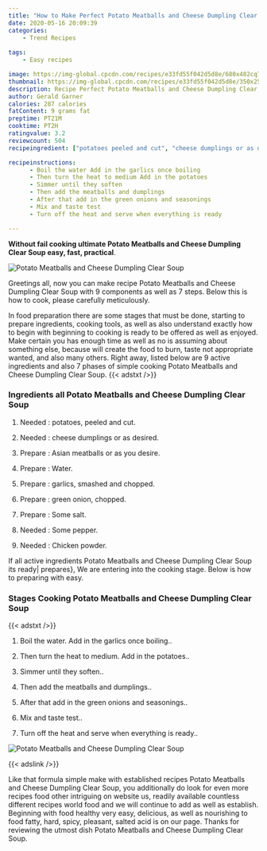 ```yaml
---
title: "How to Make Perfect Potato Meatballs and Cheese Dumpling Clear Soup"
date: 2020-05-16 20:09:39
categories:
    - Trend Recipes
    
tags:
    - Easy recipes

image: https://img-global.cpcdn.com/recipes/e33fd55f042d5d8e/680x482cq70/potato-meatballs-and-cheese-dumpling-clear-soup-recipe-main-photo.jpg
thumbnail: https://img-global.cpcdn.com/recipes/e33fd55f042d5d8e/350x250cq70/potato-meatballs-and-cheese-dumpling-clear-soup-recipe-main-photo.jpg
description: Recipe Perfect Potato Meatballs and Cheese Dumpling Clear Soup with 9 ingredients and 7 stages of easy cooking.
author: Gerald Garner
calories: 287 calories
fatContent: 9 grams fat
preptime: PT21M
cooktime: PT2H
ratingvalue: 3.2
reviewcount: 504
recipeingredient: ["potatoes peeled and cut", "cheese dumplings or as desired", "Asian meatballs or as you desire", "Water", "garlics smashed and chopped", "green onion chopped", "Some salt", "Some pepper", "Chicken powder"]

recipeinstructions: 
      - Boil the water Add in the garlics once boiling 
      - Then turn the heat to medium Add in the potatoes 
      - Simmer until they soften 
      - Then add the meatballs and dumplings 
      - After that add in the green onions and seasonings 
      - Mix and taste test 
      - Turn off the heat and serve when everything is ready

---
```




**Without fail cooking ultimate Potato Meatballs and Cheese Dumpling Clear Soup easy, fast, practical**. 


![Potato Meatballs and Cheese Dumpling Clear Soup](https://img-global.cpcdn.com/recipes/e33fd55f042d5d8e/680x482cq70/potato-meatballs-and-cheese-dumpling-clear-soup-recipe-main-photo.jpg "Potato Meatballs and Cheese Dumpling Clear Soup")




Greetings all, now you can make recipe Potato Meatballs and Cheese Dumpling Clear Soup with 9 components as well as 7 steps. Below this is how to cook, please carefully meticulously.

In food preparation there are some stages that must be done, starting to prepare ingredients, cooking tools, as well as also understand exactly how to begin with beginning to cooking is ready to be offered as well as enjoyed. Make certain you has enough time as well as no is assuming about something else, because will create the food to burn, taste not appropriate wanted, and also many others. Right away, listed below are 9 active ingredients and also 7 phases of simple cooking Potato Meatballs and Cheese Dumpling Clear Soup.
{{< adstxt />}}

### Ingredients all Potato Meatballs and Cheese Dumpling Clear Soup


1. Needed  : potatoes, peeled and cut.

1. Needed  : cheese dumplings or as desired.

1. Prepare  : Asian meatballs or as you desire.

1. Prepare  : Water.

1. Prepare  : garlics, smashed and chopped.

1. Prepare  : green onion, chopped.

1. Prepare  : Some salt.

1. Needed  : Some pepper.

1. Needed  : Chicken powder.



If all active ingredients Potato Meatballs and Cheese Dumpling Clear Soup its ready| prepares}, We are entering into the cooking stage. Below is how to preparing with easy.

### Stages Cooking Potato Meatballs and Cheese Dumpling Clear Soup

{{< adstxt />}}


1. Boil the water. Add in the garlics once boiling..



1. Then turn the heat to medium. Add in the potatoes..



1. Simmer until they soften..



1. Then add the meatballs and dumplings..



1. After that add in the green onions and seasonings..



1. Mix and taste test..



1. Turn off the heat and serve when everything is ready..



![Potato Meatballs and Cheese Dumpling Clear Soup](https://img-global.cpcdn.com/steps/87eb7a85771feb4f/160x128cq70/potato-meatballs-and-cheese-dumpling-clear-soup-recipe-step-7-photo.jpg" "Potato Meatballs and Cheese Dumpling Clear Soup")





{{< adslink />}}

Like that formula simple make with established recipes Potato Meatballs and Cheese Dumpling Clear Soup, you additionally do look for even more recipes food other intriguing on website us, readily available countless different recipes world food and we will continue to add as well as establish. Beginning with food healthy very easy, delicious, as well as nourishing to food fatty, hard, spicy, pleasant, salted acid is on our page. Thanks for reviewing the utmost dish Potato Meatballs and Cheese Dumpling Clear Soup.
